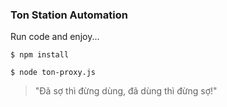 ### Ton Station Automation
Run code and enjoy...

`$ npm install`

`$ node ton-proxy.js`

> "Đã sợ thì đừng dùng, đã dùng thì đừng sợ!"

